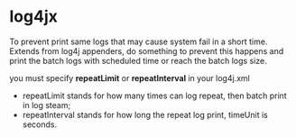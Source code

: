 # log4jx
To prevent print same logs that may cause system fail in a short time.
Extends from log4j appenders, do something to prevent this happens and print the batch logs with scheduled time or reach the batch logs size.

you must specify **repeatLimit** or **repeatInterval** in your log4j.xml
- repeatLimit stands for how many times can log repeat, then batch print in log steam;
- repeatInterval stands for how long the repeat log print, timeUnit is seconds. 